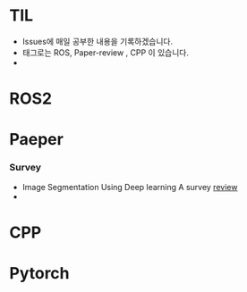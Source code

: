 # TIL
- Issues에 매일 공부한 내용을 기록하겠습니다.
- 태그로는 ROS, Paper-review , CPP 이 있습니다.
- 


# ROS2
# Paeper
### Survey 
- Image Segmentation Using Deep learning A survey [review](https://github.com/ChaeChae0505/TIL-learning/issues/4)
- 
# CPP
# Pytorch
